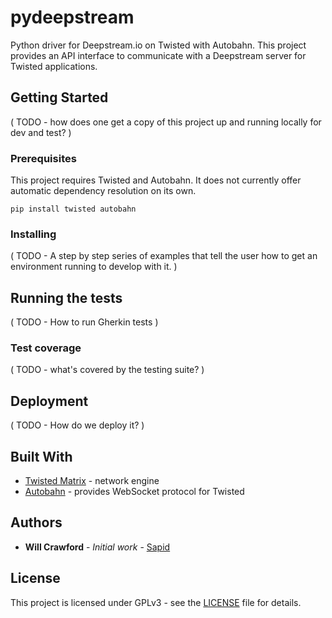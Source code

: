 # pydeepstream
Python driver for Deepstream.io on Twisted with Autobahn. This project provides an API interface to communicate with a Deepstream server for Twisted applications. 

## Getting Started
( TODO - how does one get a copy of this project up and running locally for dev and test? )

### Prerequisites
This project requires Twisted and Autobahn. It does not currently offer automatic dependency resolution on its own.

```
pip install twisted autobahn
```

### Installing

( TODO - A step by step series of examples that tell the user how to get an environment running to develop with it. )


## Running the tests

( TODO - How to run Gherkin tests )

### Test coverage

( TODO - what's covered by the testing suite? )

## Deployment

( TODO - How do we deploy it? )

## Built With

* [Twisted Matrix](https://twistedmatrix.com/trac/) - network engine
* [Autobahn](https://github.com/crossbario/autobahn-python) - provides WebSocket protocol for Twisted

## Authors
* **Will Crawford** - *Initial work* - [Sapid](https://github.com/sapid)

## License
This project is licensed under GPLv3 - see the [LICENSE](LICENSE) file for details.
